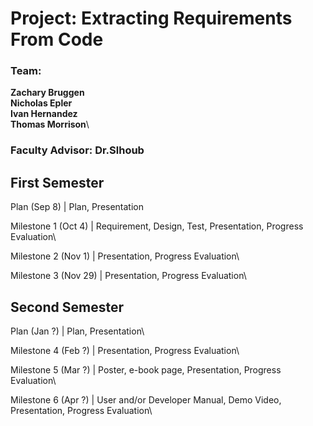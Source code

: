 # Project: Extracting Requirements From Code

### Team:
**Zachary Bruggen**\
**Nicholas Epler**\
**Ivan Hernandez**\
**Thomas Morrison**\

### Faculty Advisor: Dr.Slhoub

## First Semester
Plan (Sep 8) |	Plan, Presentation 

Milestone 1 (Oct 4) |	Requirement, Design, Test, Presentation, Progress Evaluation\

Milestone 2 (Nov 1) |	Presentation, Progress Evaluation\

Milestone 3 (Nov 29) |	Presentation, Progress Evaluation\

## Second Semester
Plan (Jan ?) |	Plan, Presentation\

Milestone 4 (Feb ?) |	Presentation, Progress Evaluation\

Milestone 5 (Mar ?) |	Poster, e-book page, Presentation, Progress Evaluation\

Milestone 6 (Apr ?) |	User and/or Developer Manual, Demo Video, Presentation, Progress Evaluation\


